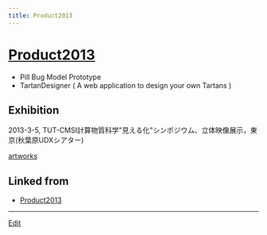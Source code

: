 ```yaml
---
title: Product2013
---
```

# [Product2013](/Product2013)


* Pill Bug Model Prototype
* TartanDesigner ( A web application to design your own Tartans )

## Exhibition


2013-3-5, TUT-CMSI計算物質科学"見える化"シンポジウム、立体映像展示，東京(秋葉原UDXシアター)

[artworks](/artworks)



## Linked from

* [Product2013](/Product2013)


----
[Edit](https://github.com/vitroid/vitroid.github.io/edit/master/MD/Product2013.md)
